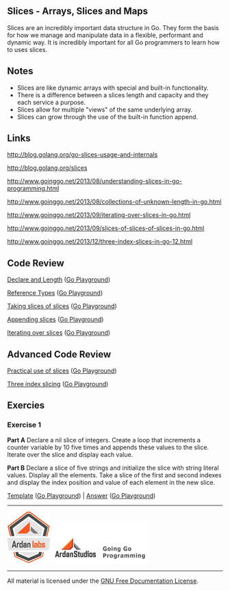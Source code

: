 ## Slices - Arrays, Slices and Maps

Slices are an incredibly important data structure in Go. They form the basis for how we manage and manipulate data in a flexible, performant and dynamic way. It is incredibly important for all Go programmers to learn how to uses slices.

## Notes

* Slices are like dynamic arrays with special and built-in functionality.
* There is a difference between a slices length and capacity and they each service a purpose.
* Slices allow for multiple "views" of the same underlying array.
* Slices can grow through the use of the built-in function append.

## Links

http://blog.golang.org/go-slices-usage-and-internals

http://blog.golang.org/slices

http://www.goinggo.net/2013/08/understanding-slices-in-go-programming.html

http://www.goinggo.net/2013/08/collections-of-unknown-length-in-go.html

http://www.goinggo.net/2013/09/iterating-over-slices-in-go.html

http://www.goinggo.net/2013/09/slices-of-slices-of-slices-in-go.html

http://www.goinggo.net/2013/12/three-index-slices-in-go-12.html

## Code Review

[Declare and Length](example1/example1.go) ([Go Playground](http://play.golang.org/p/4r90uFQwJn))

[Reference Types](example2/example2.go) ([Go Playground](http://play.golang.org/p/DB8hwJ0hw9))

[Taking slices of slices](example3/example3.go) ([Go Playground](http://play.golang.org/p/vlRlYsfLwb))

[Appending slices](example4/example4.go) ([Go Playground](http://play.golang.org/p/UzmwiMWDwd))

[Iterating over slices](example5/example5.go) ([Go Playground](http://play.golang.org/p/HV5t0VrRie))

## Advanced Code Review

[Practical use of slices](advanced/example1/example1.go) ([Go Playground](http://play.golang.org/p/-qQgO7NbLm))

[Three index slicing](advanced/example2/example2.go) ([Go Playground](http://play.golang.org/p/v3ZHknDvSx))

## Exercies

### Exercise 1

**Part A** Declare a nil slice of integers. Create a loop that increments a counter variable by 10 five times and appends these values to the slice. Iterate over the slice and display each value.

**Part B** Declare a slice of five strings and initialize the slice with string literal values. Display all the elements. Take a slice of the first and second indexes and display the index position and value of each element in the new slice.

[Template](exercises/template1.go) ([Go Playground](http://play.golang.org/p/UGqE3nH5M_)) | 
[Answer](exercises/exercise1/exercise1.go) ([Go Playground](http://play.golang.org/p/9ir4vinceh))

___
[![GoingGo Training](../../00-slides/images/ggt_logo.png)](http://www.goinggotraining.net)
[![Ardan Studios](../../00-slides/images/ardan_logo.png)](http://www.ardanstudios.com)
[![GoingGo Blog](../../00-slides/images/ggb_logo.png)](http://www.goinggo.net)
___
All material is licensed under the [GNU Free Documentation License](https://github.com/ArdanStudios/gotraining/blob/master/LICENSE).